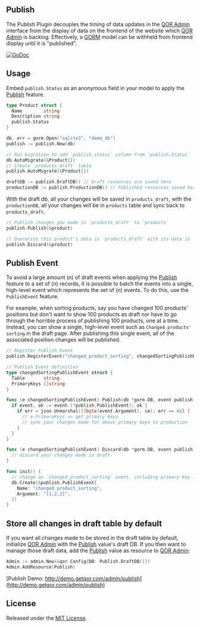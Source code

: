 ## Publish

The Publish Plugin decouples the timing of data updates in the [QOR Admin](http://github.com/conku/admin) interface from the display of data on the frontend of the website which [QOR Admin](http://github.com/conku/admin) is backing. Effectively, a [GORM](https://github.com/conku/gorm) model can be withheld from frontend display until it is "published".

[![GoDoc](https://godoc.org/github.com/conku/publish?status.svg)](https://godoc.org/github.com/conku/publish)

## Usage

Embed `publish.Status` as an anonymous field in your model to apply the [Publish](https://github.com/conku/publish) feature.

```go
type Product struct {
  Name        string
  Description string
  publish.Status
}
```

```go
db, err = gorm.Open("sqlite3", "demo_db")
publish := publish.New(db)

// Run migration to add `publish_status` column from `publish.Status`
db.AutoMigrate(&Product{})
// Create `products_draft` table
publish.AutoMigrate(&Product{})

draftDB := publish.DraftDB() // Draft resources are saved here
productionDB := publish.ProductionDB() // Published resources saved here
```

With the draft db, all your changes will be saved in `products_draft`, with the `productionDB`, all your changes will be in `products` table and sync back to `products_draft`.

```go
// Publish changes you made in `products_draft` to `products`
publish.Publish(&product)

// Overwrite this product's data in `products_draft` with its data in `products`
publish.Discard(&product)
```

## Publish Event

To avoid a large amount (_n_) of draft events when applying the [Publish](https://github.com/conku/publish) feature to a set of (_n_) records, it is possible to batch the events into a single, high-level event which represents the set of (_n_) events. To do this, use the `PublishEvent` feature.

For example, when sorting products, say you have changed 100 products' positions but don't want to show 100 products as draft nor have to go through the horrible process of publishing 100 products, one at a time. Instead, you can show a single, high-level event such as `Changed products' sorting` in the draft page. After publishing this single event, all of the associated position changes will be published.

```go
// Register Publish Event
publish.RegisterEvent("changed_product_sorting", changedSortingPublishEvent{})

// Publish Event definition
type changedSortingPublishEvent struct {
  Table       string
  PrimaryKeys []string
}

func (e changedSortingPublishEvent) Publish(db *gorm.DB, event publish.PublishEventInterface) (err error) {
  if event, ok := event.(*publish.PublishEvent); ok {
    if err = json.Unmarshal([]byte(event.Argument), &e); err == nil {
      // e.PrimaryKeys => get primary keys
      // sync your changes made for above primary keys to production
    }
  }
}

func (e changedSortingPublishEvent) Discard(db *gorm.DB, event publish.PublishEventInterface) (err error) {
  // discard your changes made in draft
}

func init() {
  // change an `changed_product_sorting` event, including primary key 1, 2, 3
  db.Create(&publish.PublishEvent{
    Name: "changed_product_sorting",
    Argument: "[1,2,3]",
  })
}
```

## Store all changes in draft table by default

If you want all changes made to be stored in the draft table by default, initialize [QOR Admin](http://github.com/conku/admin) with the [Publish](https://github.com/conku/publish) value's draft DB. If you then want to manage those draft data, add the [Publish](https://github.com/conku/publish) value as resource to [QOR Admin](../chapter2/setup.md):

```go
Admin := admin.New(&qor.Config{DB: Publish.DraftDB()})
Admin.AddResource(Publish)
```

[Publish Demo: http://demo.getqor.com/admin/publish](http://demo.getqor.com/admin/publish)

## License

Released under the [MIT License](http://opensource.org/licenses/MIT).
